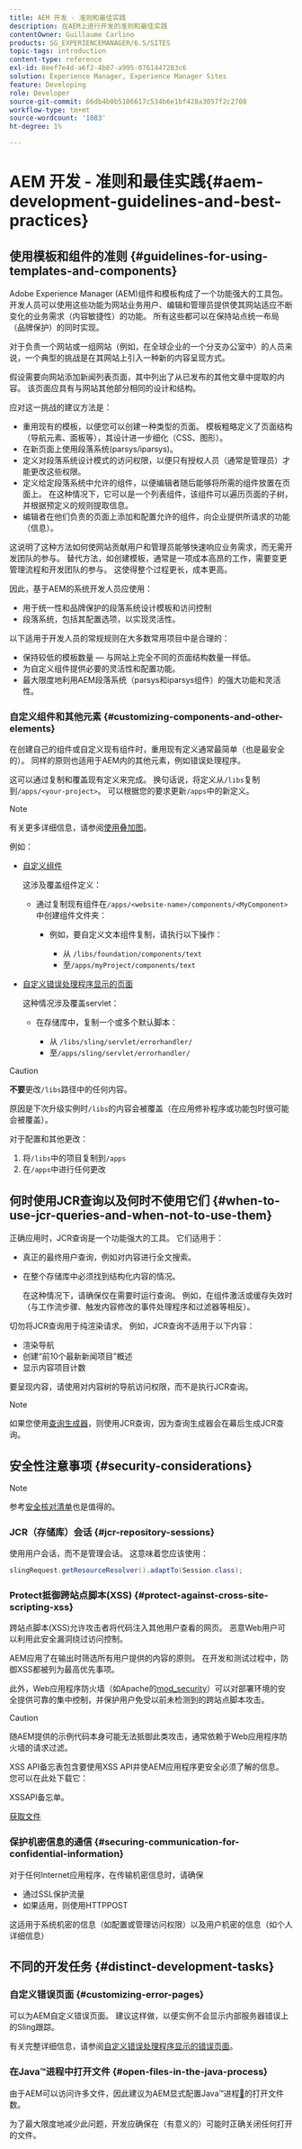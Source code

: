 ```yaml
---
title: AEM 开发 - 准则和最佳实践
description: 在AEM上进行开发的准则和最佳实践
contentOwner: Guillaume Carlino
products: SG_EXPERIENCEMANAGER/6.5/SITES
topic-tags: introduction
content-type: reference
exl-id: 8eef7e4d-a6f2-4b87-a995-0761447283c6
solution: Experience Manager, Experience Manager Sites
feature: Developing
role: Developer
source-git-commit: 66db4b0b5106617c534b6e1bf428a3057f2c2708
workflow-type: tm+mt
source-wordcount: '1083'
ht-degree: 1%

---
```


# AEM 开发 - 准则和最佳实践{#aem-development-guidelines-and-best-practices}

## 使用模板和组件的准则 {#guidelines-for-using-templates-and-components}

Adobe Experience Manager (AEM)组件和模板构成了一个功能强大的工具包。 开发人员可以使用这些功能为网站业务用户、编辑和管理员提供使其网站适应不断变化的业务需求（内容敏捷性）的功能。 所有这些都可以在保持站点统一布局（品牌保护）的同时实现。

对于负责一个网站或一组网站（例如，在全球企业的一个分支办公室中）的人员来说，一个典型的挑战是在其网站上引入一种新的内容呈现方式。

假设需要向网站添加新闻列表页面，其中列出了从已发布的其他文章中提取的内容。 该页面应具有与网站其他部分相同的设计和结构。

应对这一挑战的建议方法是：

* 重用现有的模板，以便您可以创建一种类型的页面。 模板粗略定义了页面结构（导航元素、面板等），其设计进一步细化（CSS、图形）。
* 在新页面上使用段落系统(parsys/iparsys)。
* 定义对段落系统设计模式的访问权限，以便只有授权人员（通常是管理员）才能更改这些权限。
* 定义给定段落系统中允许的组件，以便编辑者随后能够将所需的组件放置在页面上。 在这种情况下，它可以是一个列表组件，该组件可以遍历页面的子树，并根据预定义的规则提取信息。
* 编辑者在他们负责的页面上添加和配置允许的组件，向企业提供所请求的功能（信息）。

这说明了这种方法如何使网站贡献用户和管理员能够快速响应业务需求，而无需开发团队的参与。 替代方法，如创建模板，通常是一项成本高昂的工作，需要变更管理流程和开发团队的参与。 这使得整个过程更长，成本更高。

因此，基于AEM的系统开发人员应使用：

* 用于统一性和品牌保护的段落系统设计模板和访问控制
* 段落系统，包括其配置选项，以实现灵活性。

以下适用于开发人员的常规规则在大多数常用项目中是合理的：

* 保持较低的模板数量 — 与网站上完全不同的页面结构数量一样低。
* 为自定义组件提供必要的灵活性和配置功能。
* 最大限度地利用AEM段落系统（parsys和iparsys组件）的强大功能和灵活性。

### 自定义组件和其他元素 {#customizing-components-and-other-elements}

在创建自己的组件或自定义现有组件时，重用现有定义通常最简单（也是最安全的）。 同样的原则也适用于AEM内的其他元素，例如错误处理程序。

这可以通过复制和覆盖现有定义来完成。 换句话说，将定义从`/libs`复制到`/apps/<your-project>`。 可以根据您的要求更新`/apps`中的新定义。

>[!NOTE]
>
>有关更多详细信息，请参阅[使用叠加图](/help/sites-developing/overlays.md)。

例如：

* [自定义组件](/help/sites-developing/components.md)

  这涉及覆盖组件定义：

   * 通过复制现有组件在`/apps/<website-name>/components/<MyComponent>`中创建组件文件夹：

      * 例如，要自定义文本组件复制，请执行以下操作：

         * 从 `/libs/foundation/components/text`
         * 至`/apps/myProject/components/text`

* [自定义错误处理程序显示的页面](/help/sites-developing/customizing-errorhandler-pages.md#how-to-customize-pages-shown-by-the-error-handler)

  这种情况涉及覆盖servlet：

   * 在存储库中，复制一个或多个默认脚本：

      * 从 `/libs/sling/servlet/errorhandler/`
      * 至`/apps/sling/servlet/errorhandler/`

>[!CAUTION]
>
>**不要**&#x200B;更改`/libs`路径中的任何内容。
>
>原因是下次升级实例时`/libs`的内容会被覆盖（在应用修补程序或功能包时很可能会被覆盖）。
>
>对于配置和其他更改：
>
>1. 将`/libs`中的项目复制到`/apps`
>1. 在`/apps`中进行任何更改

## 何时使用JCR查询以及何时不使用它们 {#when-to-use-jcr-queries-and-when-not-to-use-them}

正确应用时，JCR查询是一个功能强大的工具。 它们适用于：

* 真正的最终用户查询，例如对内容进行全文搜索。
* 在整个存储库中必须找到结构化内容的情况。

  在这种情况下，请确保仅在需要时运行查询。 例如，在组件激活或缓存失效时（与工作流步骤、触发内容修改的事件处理程序和过滤器等相反）。

切勿将JCR查询用于纯渲染请求。 例如，JCR查询不适用于以下内容：

* 渲染导航
* 创建“前10个最新新闻项目”概述
* 显示内容项目计数

要呈现内容，请使用对内容树的导航访问权限，而不是执行JCR查询。

>[!NOTE]
>
>如果您使用[查询生成器](/help/sites-developing/querybuilder-api.md)，则使用JCR查询，因为查询生成器会在幕后生成JCR查询。
>

## 安全性注意事项 {#security-considerations}

>[!NOTE]
>
>参考[安全核对清单](/help/sites-administering/security-checklist.md)也是值得的。

### JCR（存储库）会话 {#jcr-repository-sessions}

使用用户会话，而不是管理会话。 这意味着您应该使用：

```java
slingRequest.getResourceResolver().adaptTo(Session.class);
```

### Protect抵御跨站点脚本(XSS) {#protect-against-cross-site-scripting-xss}

跨站点脚本(XSS)允许攻击者将代码注入其他用户查看的网页。 恶意Web用户可以利用此安全漏洞绕过访问控制。

AEM应用了在输出时筛选所有用户提供的内容的原则。 在开发和测试过程中，防御XSS都被列为最高优先事项。

此外，Web应用程序防火墙（如Apache的[mod_security](https://modsecurity.org)）可以对部署环境的安全提供可靠的集中控制，并保护用户免受以前未检测到的跨站点脚本攻击。

>[!CAUTION]
>
>随AEM提供的示例代码本身可能无法抵御此类攻击，通常依赖于Web应用程序防火墙的请求过滤。

XSS API备忘表包含要使用XSS API并使AEM应用程序更安全必须了解的信息。 您可以在此处下载它：

XSSAPI备忘单。

[获取文件](assets/xss_cheat_sheet_2016.pdf)

### 保护机密信息的通信 {#securing-communication-for-confidential-information}

对于任何Internet应用程序，在传输机密信息时，请确保

* 通过SSL保护流量
* 如果适用，则使用HTTPPOST

这适用于系统机密的信息（如配置或管理访问权限）以及用户机密的信息（如个人详细信息）

## 不同的开发任务 {#distinct-development-tasks}

### 自定义错误页面 {#customizing-error-pages}

可以为AEM自定义错误页面。 建议这样做，以便实例不会显示内部服务器错误上的Sling跟踪。

有关完整详细信息，请参阅[自定义错误处理程序显示的错误页面](/help/sites-developing/customizing-errorhandler-pages.md)。

### 在Java™进程中打开文件 {#open-files-in-the-java-process}

由于AEM可以访问许多文件，因此建议为AEM显式配置Java™进程[&#128279;](/help/sites-deploying/configuring.md#open-files-in-the-java-process)的打开文件数。

为了最大限度地减少此问题，开发应确保在（有意义的）可能时正确关闭任何打开的文件。
